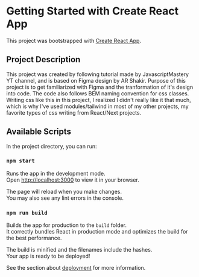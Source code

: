 # Getting Started with Create React App

This project was bootstrapped with [Create React App](https://github.com/facebook/create-react-app).

## Project Description

This project was created by following tutorial made by JavascriptMastery YT channel, and is based on Figma design by AR Shakir. Purpose of this project is to get familiarized with Figma and the tranformation of it's design into code. The code also follows BEM naming convention for css classes. Writing css like this in this project, I realized I didn't really like it that much, which is why I've used modules/tailwind in most of my other projects, my favorite types of css writing from React/Next projects.

## Available Scripts

In the project directory, you can run:

### `npm start`

Runs the app in the development mode.\
Open [http://localhost:3000](http://localhost:3000) to view it in your browser.

The page will reload when you make changes.\
You may also see any lint errors in the console.

### `npm run build`

Builds the app for production to the `build` folder.\
It correctly bundles React in production mode and optimizes the build for the best performance.

The build is minified and the filenames include the hashes.\
Your app is ready to be deployed!

See the section about [deployment](https://facebook.github.io/create-react-app/docs/deployment) for more information.


